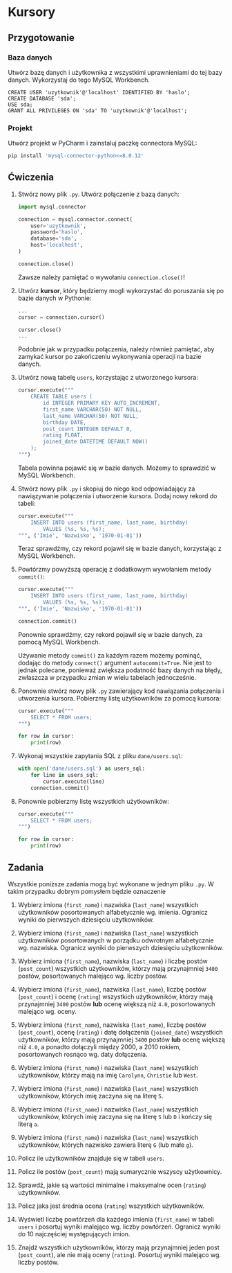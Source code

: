 # Kursory

## Przygotowanie

### Baza danych

Utwórz bazę danych i użytkownika z wszystkimi uprawnieniami do tej bazy danych. Wykorzystaj do tego MySQL Workbench.

```mysql
CREATE USER 'uzytkownik'@'localhost' IDENTIFIED BY 'haslo';
CREATE DATABASE 'sda';
USE sda;
GRANT ALL PRIVILEGES ON 'sda' TO 'uzytkownik'@'localhost';
```

### Projekt

Utwórz projekt w PyCharm i zainstaluj paczkę connectora MySQL:

```bash
pip install 'mysql-connector-python<=8.0.12'
```

## Ćwiczenia

1. Stwórz nowy plik `.py`. Utwórz połączenie z bazą danych:

    ```python
    import mysql.connector

    connection = mysql.connector.connect(
        user='uzytkownik',
        password='haslo',
        database='sda',
        host='localhost',
    )

    connection.close()
    ```

    Zawsze należy pamiętać o wywołaniu `connection.close()`!

2. Utwórz **kursor**, który będziemy mogli wykorzystać do poruszania się po bazie danych w Pythonie:

    ```python
    ...
    cursor = connection.cursor()

    cursor.close()
    ...
    ```

    Podobnie jak w przypadku połączenia, należy również pamiętać, aby zamykać kursor po zakończeniu wykonywania operacji na bazie danych.

3. Utwórz nową tabelę `users`, korzystając z utworzonego kursora:

    ```python
    cursor.execute("""
        CREATE TABLE users (
            id INTEGER PRIMARY KEY AUTO_INCREMENT,
            first_name VARCHAR(50) NOT NULL,
            last_name VARCHAR(50) NOT NULL,
            birthday DATE,
            post_count INTEGER DEFAULT 0,
            rating FLOAT,
            joined_date DATETIME DEFAULT NOW()
        );
    """)
    ```

    Tabela powinna pojawić się w bazie danych. Możemy to sprawdzić w MySQL Workbench.

4. Stwórz nowy plik `.py` i skopiuj do niego kod odpowiadający za nawiązywanie połączenia i utworzenie kursora. Dodaj nowy rekord do tabeli:

    ```python
    cursor.execute("""
        INSERT INTO users (first_name, last_name, birthday)
            VALUES (%s, %s, %s);
    """, ('Imie', 'Nazwisko', '1970-01-01'))
    ```

    Teraz sprawdźmy, czy rekord pojawił się w bazie danych, korzystając z MySQL Workbench.

5. Powtórzmy powyższą operację z dodatkowym wywołaniem metody `commit()`:

    ```python
    cursor.execute("""
        INSERT INTO users (first_name, last_name, birthday)
            VALUES (%s, %s, %s);
    """, ('Imie', 'Nazwisko', '1970-01-01'))

    connection.commit()
    ```

    Ponownie sprawdźmy, czy rekord pojawił się w bazie danych, za pomocą MySQL Workbench.

    Używanie metody `commit()` za każdym razem możemy pominąć, dodając do metody `connect()` argument `autocommit=True`. Nie jest to jednak polecane, ponieważ zwiększa podatność bazy danych na błędy, zwłaszcza w przypadku zmian w wielu tabelach jednocześnie.

6. Ponownie stwórz nowy plik `.py` zawierający kod nawiązania połączenia i utworzenia kursora. Pobierzmy listę użytkowników za pomocą kursora:

    ```python
    cursor.execute("""
        SELECT * FROM users;
    """)

    for row in cursor:
        print(row)
    ```

7. Wykonaj wszystkie zapytania SQL z pliku `dane/users.sql`:

    ```python
    with open('dane/users.sql') as users_sql:
        for line in users_sql:
            cursor.execute(line)
        connection.commit()
    ```

8. Ponownie pobierzmy listę wszystkich użytkowników:

    ```python
    cursor.execute("""
        SELECT * FROM users;
    """)

    for row in cursor:
        print(row)
    ```

## Zadania

Wszystkie poniższe zadania mogą być wykonane w jednym pliku `.py`. W takim przypadku dobrym pomysłem będzie oznaczenie

1. Wybierz imiona (`first_name`) i nazwiska (`last_name`) wszystkich użytkowników posortowanych alfabetycznie wg. imienia. Ogranicz wyniki do pierwszych dziesięciu użytkowników.

2. Wybierz imiona (`first_name`) i nazwiska (`last_name`) wszystkich użytkowników posortowanych w porządku odwrotnym alfabetycznie wg. nazwiska. Ogranicz wyniki do pierwszych dziesięciu użytkowników.

3. Wybierz imiona (`first_name`), nazwiska (`last_name`) i liczbę postów (`post_count`) wszystkich użytkowników, którzy mają przynajmniej `3400` postów, posortowanych malejąco wg. liczby postów.

4. Wybierz imiona (`first_name`), nazwiska (`last_name`), liczbę postów (`post_count`) i ocenę (`rating`) wszystkich użytkowników, którzy mają  przynajmniej `3400` postów **lub** ocenę większą niż `4.0`, posortowanych malejąco wg. oceny.

5. Wybierz imiona (`first_name`), nazwiska (`last_name`), liczbę postów (`post_count`), ocenę (`rating`) i datę dołączenia (`joined_date`) wszystkich użytkowników, którzy mają przynajmniej `3400` postów **lub** ocenę większą niż `4.0`, a ponadto dołączyli między 2000, a 2010 rokiem, posortowanych rosnąco wg. daty dołączenia.

6. Wybierz imiona (`first_name`) i nazwiska (`last_name`) wszystkich użytkowników, którzy mają na imię `Carolynn`, `Christie` lub `West`.

7. Wybierz imiona (`first_name`) i nazwiska (`last_name`) wszystkich użytkowników, których imię zaczyna się na literę `S`.

8. Wybierz imiona (`first_name`) i nazwiska (`last_name`) wszystkich użytkowników, których imię zaczyna się na literę `S` lub `D` i kończy się literą `a`.

9. Wybierz imiona (`first_name`) i nazwiska (`last_name`) wszystkich użytkowników, których nazwisko zawiera literę `G` (lub małe `g`).

10. Policz ile użytkowników znajduje się w tabeli `users`.

11. Policz ile postów (`post_count`) mają sumarycznie wszyscy użytkownicy.

12. Sprawdź, jakie są wartości minimalne i maksymalne ocen (`rating`) użytkowników.

13. Policz jaka jest średnia ocena (`rating`) wszystkich użytkowników.

14. Wyświetl liczbę powtórzeń dla każdego imienia (`first_name`) w tabeli `users` i posortuj wyniki malejąco wg. liczby powtórzeń. Ogranicz wyniki do 10 najczęściej występujących imion.

15. Znajdź wszystkich użytkowników, którzy mają przynajmniej jeden post (`post_count`), ale nie mają oceny (`rating`). Posortuj wyniki malejąco wg. liczby postów.
